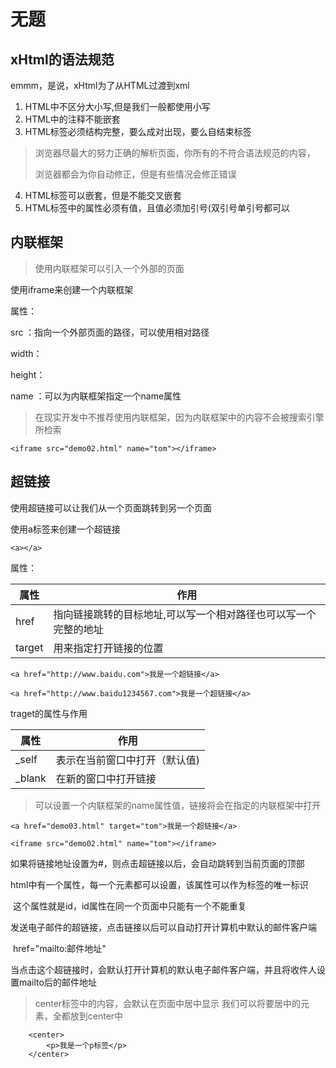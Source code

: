 # 无题

## xHtml的语法规范

emmm，是说，xHtml为了从HTML过渡到xml

1. HTML中不区分大小写,但是我们一般都使用小写
2. HTML中的注释不能嵌套
3. HTML标签必须结构完整，要么成对出现，要么自结束标签

> 浏览器尽最大的努力正确的解析页面，你所有的不符合语法规范的内容，
> 
> 浏览器都会为你自动修正，但是有些情况会修正错误

4. HTML标签可以嵌套，但是不能交叉嵌套
5. HTML标签中的属性必须有值，且值必须加引号(双引号单引号都可以


## 内联框架

> 使用内联框架可以引入一个外部的页面

使用iframe来创建一个内联框架

 属性：

 src ：指向一个外部页面的路径，可以使用相对路径

width：

height：

name ：可以为内联框架指定一个name属性

> 在现实开发中不推荐使用内联框架，因为内联框架中的内容不会被搜索引擎所检索

```<iframe src="demo02.html" name="tom"></iframe>```

## 超链接

使用超链接可以让我们从一个页面跳转到另一个页面

使用a标签来创建一个超链接

```<a></a>```

属性：

| 属性   | 作用                                                         |
| ------ | ------------------------------------------------------------ |
| href   | 指向链接跳转的目标地址,可以写一个相对路径也可以写一个完整的地址 |
| target | 用来指定打开链接的位置                                       |



```<a href="http://www.baidu.com">我是一个超链接</a>```

```<a href="http://www.baidu1234567.com">我是一个超链接</a>```

traget的属性与作用

| 属性   | 作用                          |
| ------ | ----------------------------- |
| _self  |表示在当前窗口中打开（默认值) |
| _blank | 在新的窗口中打开链接          |

> 可以设置一个内联框架的name属性值，链接将会在指定的内联框架中打开

```<a href="demo03.html" target="tom">我是一个超链接</a>```

```<iframe src="demo02.html" name="tom"></iframe>```

如果将链接地址设置为#，则点击超链接以后，会自动跳转到当前页面的顶部

​	html中有一个属性，每一个元素都可以设置，该属性可以作为标签的唯一标识

​	这个属性就是id，id属性在同一个页面中只能有一个不能重复



发送电子邮件的超链接，点击链接以后可以自动打开计算机中默认的邮件客户端

​	href="mailto:邮件地址"

​	当点击这个超链接时，会默认打开计算机的默认电子邮件客户端，并且将收件人设置mailto后的邮件地址


> center标签中的内容，会默认在页面中居中显示 
> 我们可以将要居中的元素，全都放到center中

```
	<center>
	    <p>我是一个p标签</p>
	</center>
```

